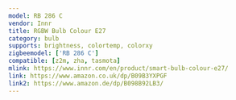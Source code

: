 ```yaml
---
model: RB 286 C
vendor: Innr
title: RGBW Bulb Colour E27
category: bulb
supports: brightness, colortemp, colorxy
zigbeemodel: ['RB 286 C']
compatible: [z2m, zha, tasmota]
mlink: https://www.innr.com/en/product/smart-bulb-colour-e27/
link: https://www.amazon.co.uk/dp/B09B3YXPGF
link2: https://www.amazon.de/dp/B098B92LB3/
---
```

